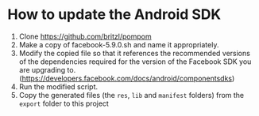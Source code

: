 # How to update the Android SDK

1. Clone https://github.com/britzl/pompom
2. Make a copy of facebook-5.9.0.sh and name it appropriately.
3. Modify the copied file so that it references the recommended versions of the dependencies required for the version of the Facebook SDK you are upgrading to. (https://developers.facebook.com/docs/android/componentsdks)
4. Run the modified script.
5. Copy the generated files (the `res`, `lib` and `manifest` folders) from the `export` folder to this project
